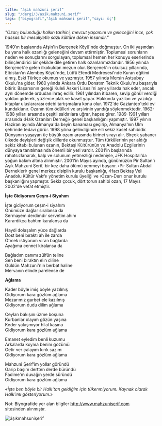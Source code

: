 ```yaml
---
title: "âşık mahzuni şerif"
slug: "/dergi/3/asik.mahzuni.serif"
tags: ["biyografi","âşık mahsuni şerif","sayı: üç"]
---
```


*"Ozan; bulunduğu halkın tarihini, mevcut yaşamını ve geleceğini ince,
çok hassas bir mesuliyetle sazlı kültüre döken insandır."*

1940'ın başlarında Afşin'in Berçenek Köyü'nde doğmuştur. On iki yaşından
bu yana halk ozanlığı geleneğini devam ettirmiştir. Toplumsal sorunların
neden ve sonuçlarını sorgulayan, toplumsal hemen her konuyu eserlerinde
bilinçlendirici bir şekilde dile getiren halk ozanlarımızdandır. 1956
yılında Berçenek'e gelen ilkokuldan mezun olur. Berçenek'in okulsuz
yıllarında, Elbistan'ın Alembey Köyü'nde, Lütfü Efendi Medresesi'nde
Kuran eğitimi almış, Eski Türkçe okumuş ve yazmıştır. 1957 yılında
Mersin Astsubay Okulu'na gider. 1960 yılında Ankara Ordu Donatım Teknik
Okulu'nu başarıyla bitirir. Başarısının gereği Kuleli Askeri Lisesi'ni
aynı yıllarda hak eder, ancak aynı dönemde ordudan ihraç edilir. 1961
yılından itibaren, sevip gönül verdiği yoldan giderek, yüzlerce plak ve
kaset yapar. Hakkında yazılan ve yazdığı kitaplar uluslararası edebi
tartışmalara konu olur. 1972'de Gaziantep'teki evi kundaklanır. Ozanın
tüm ödülleri ve arşivinin yandığı söylenmektedir. 1962-1988 yılları
arasında çeşitli saldırılara uğrar, hapse girer. 1989-1991 yılları
arasında ‹Halk Ozanları Derneği› genel başkanlığını yapmıştır. 1997
yılının Haziran ayında Almanya'da beyin kanaması geçirip, Almanya'nın
Ulm şehrinde tedavi görür. 1998 yılına gelindiğinde elli sekiz kaset
sahibidir. Dünyanın yaşayan üç büyük ozanı arasında birinci sırayı alır.
Birçok yabancı ülkede deyişleri değişik dillerde okunmuştur. Tüm
türkülerinin yer aldığı sekiz kitabı bulunan ozanın, Bektaşi Kültürünün
ve Anadolu Ezgilerinin dünyaya tanıtılmasında önemli bir yeri vardır.
2001'in başlarında rahatsızlanarak, kalp ve solunum yetmezliği
nedeniyle, JFK Hospital'da yoğun bakım altına alınmıştır.
2001'in Mayıs ayında, günümüzün Pir Sultan'ı Aşık Mahzuni Şerif, bir kez
daha ölümü yenmeyi başarır. ‹Pir Sultan Abdal Dernekleri› genel merkez
disiplin kurulu başkanlığı, ‹Hacı Bektaş Veli Anadolu Kültür Vakfı›
yönetim kurulu üyeliği ve ‹Ozan-Der› onur kurulu başkanlığını yapmıştır.
Sekiz çocuk, dört torun sahibi ozan, 17 Mayıs 2002'de vefat etmiştir.

**İşte Gidiyorum Çeşm-i Siyahım**

İşte gidiyorum çeşm-i siyahım\
Önümüze dağlar sıralansa da\
Sermayem derdimdir servetim ahım\
Karardıkça bahtım karalansa da

Haydi dolaşalım yüce dağlarda\
Dost beni bıraktı ah ile zarda\
Ötmek istiyorum viran bağlarda\
Ayağıma cennet kiralansa da

Bağladım canımı zülfün teline\
Sen beni bıraktın elin diline\
Güldün Mahzuni'nin berbat haline\
Mervanın elinde parelense de

**Ağlama**

Kader böyle imiş böyle yazılmış\
Gidiyorum kara gözlüm ağlama\
Mezarımız gurbet ele kazılmış\
Gidiyorum dudu dilim ağlama

Ceylan bakışını üzme boşuna\
Kurbanlar olayım gözün yaşına\
Keder yakışmıyor hilal kaşına\
Gidiyorum kara gözlüm ağlama

Emanet eyledim benli kuzumu\
Arkalarda koyma benim gözümü\
Getir ver çalayım kırık sazımı\
Gidiyorum kara gözlüm ağlama

Mahzuni Şerif'im yollar göründü\
Garip başım dertten derde büründü\
Fadime'm duvağın yerde süründü\
Gidiyorum kara gözlüm ağlama

*«İşte ben böyle bir Halk'tan geldiğim için tükenmiyorum. Kaynak olarak
Halk'ımı gösteriyorum.»*

Not: Biyografide yer alan bilgiler http://www.mahzuniserif.com
sitesinden alınmıştır.


![âşıkmahsunişerif](/img/ky03_29.jpg)